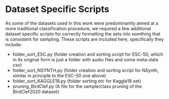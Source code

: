 # Dataset Specific Scripts

As some of the datasets used in this work were predominantly aimed at a more traditional classification procedure, we required a few additional dataset specific scripts for correctly formatting the sets into somthing that is consistent for sampling. These scripts are included here, specifically they include:
  -  folder_sort_ESC.py (folder creation and sorting script for ESC-50, which in its original form is just a folder with audio files and some meta-data csv) 
  -  folder_sort_NSYNTH.py (folder creation and sorting script for NSynth, similar in principle to the ESC-50 one above)
  -  folder_sort_KAGGLE18.py (folder sorting etc for Kaggle18 set)
  -  pruning_BirdClef.py (A file for the sample/class pruning of the BirdClef2020 dataset)

